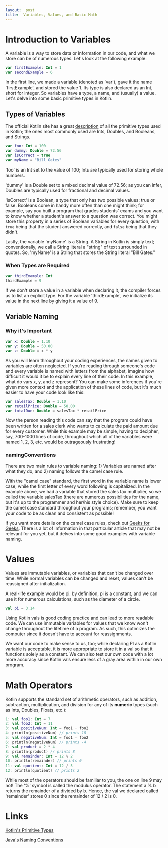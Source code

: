 ```yaml
---
layout:  post
title:  Variables, Values, and Basic Math
---
```


# Introduction to Variables

A variable is a way to store data or information in our code, and what we store can be of numerous types.  Let's look at the following example:

```kotlin
var firstExample: Int = 1
var secondExample = 6 
```

In the first line, we made a variable (denoted as 'var'), gave it the name 'firstExample', and stored the value 1.  Its type is also declared as an Int, short for integer.  So variables have a type, a name, and (usually) a value.  Let's delve into some basic primitive types in Kotlin.

## Types of Variables

The official Kotlin site has a great [description](https://kotlinlang.org/docs/reference/basic-types.html) of all the primitive types used in Kotlin; the ones most commonly used are Ints, Doubles, and Booleans, and Strings.

```kotlin
var foo: Int = 100
var dummy: Double = 72.56
var isCorrect = true
var myName = "Bill Gates"
```

'foo' is an Int set to the value of 100; Ints are typically used for storing whole numbers.

'dummy' is a Double set to a mixed decimal value of 72.56; as you can infer, Doubles are typically used for fractional and decimal values.

'isCorrect' is a Boolean, a type that only has two possible values:  true or false.  Booleans come in handy more often than one might think; for example, say you built a program that grades students' exams and you want to know whether a student's answer to a question was correct.  You might store this property in a series of Boolean variables for every question, with `true` being that the student answered correctly, and `false` being that they didn't.

Lastly, the variable 'myName' is a String.  A String in Kotlin is simply text; conventionally, we call a String literal a "string" of text surrounded in quotes.  So, 'myName' is a String that stores the String literal "Bill Gates."

### When Types are Required

```kotlin
var thirdExample: Int
thirdExample = 9
```

If we don't store a value in a variable when declaring it, the compiler forces us to list an explicit type.  For the variable 'thirdExample', we initialize its value in the next line by giving it a value of 9.

## Variable Naming

### Why it's Important

```kotlin
var x: Double = 1.10
var y: Double = 50.00
var z: Double = x * y
```

As you will learn throughout your coding experiences, the names given to variables are often neglected.  If you're reading through someone's code and every variable is named with letters from the alphabet, imagine how difficult it would it be to explain every line of their code.  In this example, what do vars x, y, and z represent?  You can make some inferences if you're given more context and the application of these lines of code, but it's much easier to have your code look like this:

```kotlin
var salesTax: Double = 1.10
var retailPrice: Double = 50.00
var totalDue: Double = salesTax * retailPrice
```

Now the person reading this code can say that the program could have been written for a sales clerk who wants to calculate the paid amount due for every customer.  While this example may be simple, having to decipher, say, 700-1000 lines of code, throughout which all of the variables were named 1, 2, 3, etc. would be outrageously frustrating!

### namingConventions

There are two main rules to variable naming:  1) Variables are named after what they do, and 2) naming follows the camel case rule.

With the "camel case" standard, the first word in the variable name is lower case, while the first letter of every word following is capitalized.  In the example above, we had a variable that stored the sales tax multiplier, so we called the variable salesTax (there are numerous possibilities for the name, but it's up to the programmer and her/his style choice).  Make sure to keep the camel case standard throughout your programs; remember, you want your code to be as clean and consistent as possible!

If you want more details on the camel case rules, check out [Geeks for Geeks](https://www.geeksforgeeks.org/java-naming-conventions/).  There is a lot of information in that particular article that may not be relevant for you yet, but it delves into some good examples with variable naming.

# Values

Values are immutable variables, or variables that can't be changed over time.  While normal variables can be changed and reset, values can't be reassigned after initialization.

A real-life example would be pi:  by definition, pi is a constant, and we can use it for numerous calculations, such as the diameter of a circle.

```kotlin
val pi = 3.14
```

Using Kotlin vals is good coding practice and can lead to more readable code.  We can use immutable variables for values that we know won't change throughout the lifetime of a program.  As such, this optimizes the computer since it doesn't have to account for reassignments.

We want our code to make sense to us, too; while declaring PI as a Kotlin variable is acceptable, it is more appropriate to store it in a val so that it functions solely as a constant.  We can also test our own code with a lot more accuracy since Kotlin vals ensure less of a gray area within in our own program.

<!--- might add more later -->

# Math Operators

Kotlin supports the standard set of arithmetic operators, such as addition, subtraction, multiplication, and division for any of its **numeric** types (such as Ints, Doubles, Floats, etc.):

```kotlin
1: val foo1: Int = 7
2: val foo2: Int = 11
3: val positiveNum: Int = foo1 + foo2
4: println(positiveNum) // prints 18
5: val negativeNum: Int = foo1 - foo2
6: println(negativeNum) // prints -4
7: val product = 2 * 4
8: println(product) // prints 8
9: val remainder: Int = 12 % 2
10: println(remainder) // prints 0
11: val quotient: Int = 12 / 5
12: println(quotient) // prints 2
```

While most of the operators should be familiar to you, the one on line 9 may not! The '%' symbol is called the modulus operator.  The statement a % b returns the remainder of a divided by b.  Hence, the val we declared called 'remainder' stores 0 since the remainder of 12 / 2 is 0.

# Links

[Kotlin's Primitive Types](https://kotlinlang.org/docs/reference/basic-types.html)

[Java's Naming Conventions](https://www.geeksforgeeks.org/java-naming-conventions/)
